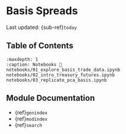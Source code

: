 # Basis Spreads

Last updated: {sub-ref}`today` 


## Table of Contents

```{toctree}
:maxdepth: 1
:caption: Notebooks 📖
notebooks/01_explore_basis_trade_data.ipynb
notebooks/02_intro_treasury_futures.ipynb
notebooks/03_replicate_pca_basis.ipynb
```


## Module Documentation

- {ref}`genindex`
- {ref}`modindex`
- {ref}`search`
